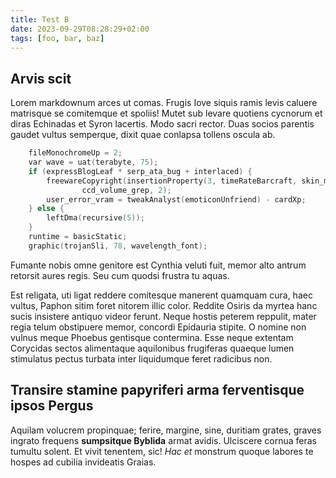 ```yaml
---
title: Test B
date: 2023-09-29T08:28:29+02:00
tags: [foo, bar, baz]
---
```


## Arvis scit

Lorem markdownum arces ut comas. Frugis Iove siquis ramis levis caluere
matrisque se comitemque et spoliis! Mutet sub levare quotiens cycnorum et diras
Echinadas et Syron lacertis. Modo sacri rector. Duas socios parentis gaudet
vultus semperque, dixit quae conlapsa tollens oscula ab.

```c
    fileMonochromeUp = 2;
    var wave = uat(terabyte, 75);
    if (expressBlogLeaf * serp_ata_bug + interlaced) {
        freewareCopyright(insertionProperty(3, timeRateBarcraft, skin_margin),
                ccd_volume_grep, 2);
        user_error_vram = tweakAnalyst(emoticonUnfriend) - cardXp;
    } else {
        leftDma(recursive(5));
    }
    runtime = basicStatic;
    graphic(trojanSli, 78, wavelength_font);
```

Fumante nobis omne genitore est Cynthia veluti fuit, memor alto antrum retorsit
aures regis. Seu cum quodsi frustra tu aquas.

Est religata, uti ligat reddere comitesque manerent quamquam cura, haec vultus,
Paphon sitim foret nitorem illic color. Reddite Osiris da myrtea hanc sucis
insistere antiquo videor ferunt. Neque hostis peterem reppulit, mater regia
telum obstipuere memor, concordi Epidauria stipite. O nomine non vulnus meque
Phoebus gentisque contermina. Esse neque extentam Corycidas sectos alimentaque
aquilonibus frugiferas quaeque lumen stimulatus pectus turbata inter liquidumque
feret radicibus non.

## Transire stamine papyriferi arma ferventisque ipsos Pergus

Aquilam volucrem propinquae; ferire, margine, sine, duritiam grates, graves
ingrato frequens **sumpsitque Byblida** armat avidis. Ulciscere cornua feras
tumultu solent. Et vivit tenentem, sic! *Hac et* monstrum quoque labores te
hospes ad cubilia invideatis Graias.
